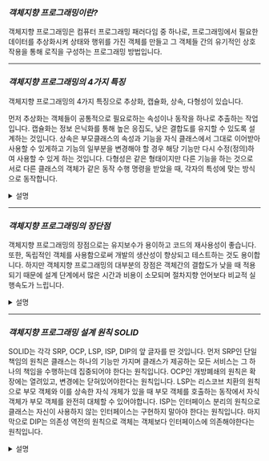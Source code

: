 ### ***객체지향 프로그래밍이란?***
객체지향 프로그래밍은 컴퓨터 프로그래밍 패러다임 중 하나로, 프로그래밍에서 필요한 데이터를 추상화시켜 상태와 행위를 가진 객체를 만들고 그 객체들 간의 유기적인 상호작용을 통해 로직을 구성하는 프로그래밍 방법입니다.

---

### ***객체지향 프로그래밍의 4가지 특징***
객체지향 프로그래밍의 4가지 특징으로 추상화, 캡슐화, 상속, 다형성이 있습니다.

먼저 추상화는 객체들이 공통적으로 필요로하는 속성이나 동작을 하나로 추출하는 작업입니다. 캡슐화는 정보 은닉화를 통해 높은 응집도, 낮은 결합도를 유지할 수 있도록 설계하는 것입니다. 상속은 부모클래스의 속성과 기능을 자식 클래스에서 그대로 이어받아 사용할 수 있게하고 기능의 일부분을 변경해야 할 경우 해당 기능만 다시 수정(정의)하여 사용할 수 있게 하는 것입니다. 다형성은 같은 형태이지만 다른 기능을 하는 것으로 서로 다른 클래스의 객체가 같은 동작 수행 명령을 받았을 때, 각자의 특성에 맞는 방식으로 동작합니다.

<details>
<summary>설명</summary>

#### 추상화

- 객체들이 공통적으로 필요로 하는 속성이나 동작을 하나로 추출해내는 작업
- 즉, 세부적인 사물들의 공통적인 특징을 파악 후 하나의 묶음으로 만들어 내는 것
- 추상적인 개념에 의존해 설계해야 유연함을 갖출 수 있다.

#### 캡슐화

- 정보 은닉화를 통해 높은 응집도, 낮은 결합도를 유지할 수 있도록 설계하는 것
- 한 곳의 변화가 일어나도 다른 곳에 미치는 사이드 이펙트를 최소화 시키는 것
- 즉, 어떤 동작에 대한 객체 내부의 구현이 어떻게 되어있는지 감추는 것


> ***결합도*** : 어떤 기능을 실행할 때 다른 클래스나 모듈에 얼마나 의존적인지를 나타내느 지표
> ***응집도*** : 해당 기능을 수행하기 위해 얼마만큼의 연관된 책임과 아이디어가 뭉쳐있는지를 나타내는 지표 (지나치게 많은 일을하면 응집도가 낮은 것)


#### 상속

- 자식 클래스가 부모 클래스의 필드나 메소드를 그대로 물려받아 사용하는 것
- 자식 클래스를 외부로부터 은닉하는 캡슐화의 일종
- 상속을 활용하면 부모 클래스의 구현을 활용함을써, 코드 재사용이 용이해짐
- 하지만 상속을 통한 재사용을 할 때 나타나는 단점이 명백해 OOP에서 코드 재사용을 목적으로 하는 상속 행위는 엄격히 금한다.
    - 단점
        1. 부모 클래스의 변경이 불편해짐 : 부모 클래스에 의존하는 자식 클래스가 많을 때 부모 클래스의 변경이 필요하다면, 이를 의존하는 자식 클래스들이 영향을 받게됨.
        2. 불필요한 클래스의 증가 : 유사 기능 확장시, 필요 이상의 불필요한 클래스를 만들어야 할 수 있음
        3. 잘못된 상속 사용 : 같은 종류가 아닌 클래스의 구현을 재사용하기 위해 상속 → 상속받는 클래스가 부모 클래스와 IS-A 관계가 아닐 때
    - 이러한 단점들은 구성(Composition)을 통해 해결

#### 다형성

- 서로 다른 클래스의 객체가 같은 동작 수행 명령을 받았을 때, 각자의 특성에 맞는 방식으로 동작하는 것
- 객체지향 패러다임의 핵심으로 상속과 시너지가 좋다.
- 다형성 구현을 통해 코드를 간결하게 해주고, 유연셩을 갖추게 해줌.
</details>

---

### ***객체지향 프로그래밍의 장단점***
객체지향 프로그래밍의 장점으로는 유지보수가 용이하고 코드의 재사용성이 좋습니다. 또한, 독립적인 객체를 사용함으로써 개발의 생산성이 향상되고 테스트하는 것도 용이합니다. 하지만 객체지향 프로그래밍의 대부분의 장점은 객체간의 결합도가 낮을 때 적용되기 때문에 설계 단계에서 많은 시간과 비용이 소모되며 절차지향 언어보다 비교적 실행속도가 느립니다.

<details>
<summary>설명</summary>

#### 👍 코드의 재사용성이 좋다.
하나의 객체에 프로그램에 필요한 데이터 구조와 데이터를 다루는 방법을 정의해놓은 뒤, 필요에 따라 호출해 사용하기 때문에 코드의 재사용성이 좋다.

#### 👍 유지보수가 뛰어나다.
객체간 결합도가 낮아 변경 시에도 상호작용 관계에 있는 다른 객체들에게 영향을 최소한으로 미치기 때문에 수정이 필요한 코드가 있을 경우 다른 코드를 신경 쓰지 않고 해당 구간만을 수정하면 된다.

#### 👍 개발의 생산성이 향상되고 테스트가 용이하다.
잘 설계된 독립적인 객체를 사용하기 때문에 개발의 생산성이 향상되고 테스트가 용이하다.

#### 👎 설계 단계에서 많은 시간과 비용이 소모된다.
객체지향 프로그래맹의 대부분의 장점은 객체간의 결합도가 낮을 때 적용되기 때문에 프로그램에 사용될 객체들의 결합도를 낮추는 과정이 필수이므로 설계 단계에서 많은 시간과 비용이 소모된다.

#### 👎 실행속도가 느리다.
프로그램의 알고리즘대로 실행될 코드가 바로 구현된 절차지향과는 달리 객체지향은 실행될 코드를 필요할 때 마다 객체에서 호출해서 사용하는 식으로 진행되기 때문에 코드의 실행처리속도가 비교적 느리다.

</details>

---

### ***객체지향 프로그래밍 설계 원칙 SOLID***
SOLID는 각각 SRP, OCP, LSP, ISP, DIP의 앞 글자를 딴 것입니다.
먼저 SRP인 단일 책임의 원칙은 클래스는 하나의 기능만 가지며 클래스가 제공하는 모든 서비스는 그 하나의 책임을 수행하는데 집중되어야 한다는 원칙입니다.
OCP인 개방폐쇄의 원칙은 확장에는 열려있고, 변경에는 닫혀있어야한다는 원칙입니다.
LSP는 리스코브 치환의 원칙으로 부모 객체와 이를 상속한 자식 개체가 있을 때 부모 객체를 호출하는 동작에서 자식 객체가 부모 객체를 완전히 대체할 수 있어야합니다.
ISP는 인터페이스 분리의 원칙으로 클래스는 자신이 사용하지 않는 인터페이스는 구현하지 말아야 한다는 원칙입니다.
마지막으로 DIP는 의존성 역전의 원칙으로 객체는 객체보다 인터페이스에 의존해야한다는 원칙입니다.


<details>
<summary>설명</summary>

입증된 객체지향 디자인 원리들을 사용하면 좀 더 유지보수하기 쉽고, 유연하고, 확장이 쉬운 소프트웨어를 만들 수 있다.

#### SRP (단일 책임의 원칙: Single Responseibility Principle)
- 작성된 클래스는 하나의 기능만 가지며 클래스가 제공하는 모든 서비스는 그 하나의 책임을 수행하는데 집중되어야 한다.
- 이는 어떤 변화에 의해 클래스를 변경해야하는 이유는 오직 하나뿐이어야 함을 의미
- 책임을 적절히 분배함으로써 코드의 가독성 향상, 유지보수 용이하다.
- 다른 원리들을 적용하는 기초
- 실무에서는 프로세스가 복잡하고 다양하기 때문에 변경이 빈번한데 경험이 많지 않거나 도메인에 대한 이해가 부족하면 SRP에서 멀어진다.

#### OCP (개방 폐쇄의 원칙: Open Close Principle)
- 소프트웨어의 구성요소(컴포넌트, 클래스, 모듈, 함수)는 확장에는 열려있고, 변경에는 닫혀있어야함.
- 즉, 요구사항의 변경이나 추가사항이 발생하더라도 기존의 구성요소는 수정이 일어나지 말아야 하며, 기존 구성요소를 쉽게 확장해서 재사용할 수 있어야 한다.
- OCP를 가능케 하는 중요 메커니즘은 추상화와 다형성
- 객체지향의 장점을 극대화하는 아주 중요한 원리

#### LSP (리스코브 치환의 원칙: The Liskov Subsituation Principle)
- 서브 타입은 언제나 기반 타입으로 교체할 수 있어야 한다. 즉, 서브 타입은 언제나 기반 타입과 호환될 수 있어야한다.
- 서브 타입은 기반 타입이 약속한 규약을 지켜야 한다.

#### ISP (인터페이스 분리의 원칙: Interface Segregation Principle)
- 한 클래스는 자신이 사용하지 않는 인터페이스는 구현하지 말아야한다.
- 즉, 어떤 클래스가 다른 클래스에 종속될 때에는 가능한 최소한의 인터페이스만을 사용해야한다.
- `하나의 일반적인 인터페이스보다는 여러 개의 구체적인 인터페이스가 낫다`라고 정의할 수도 있음.

#### DIP (의존성 역전 원칙: Dependency Inversion Principle)
- 객체는 저수준 모듈보다 고수준 모듈에 의존해야한다.
    > 저수준 모듈: 구현된 객체
    > 고수준 모듈: 인터페이스와 같은 객체의 형태나 추상적 개념
- 즉, 객체는 객체보다 인터페이스에 의존해야한다.
- 유연한 인터페이스가 더욱 확장 가능성이 높기 때문에 고수준 모듈인 인터페이스에 의존하는 DIP는 코드의 확장성 및 재사용성을 추구하기 위한 원칙

</details>